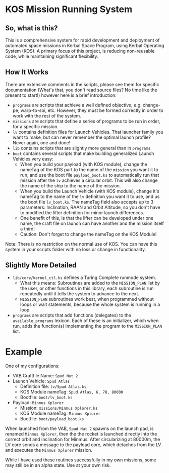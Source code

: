 KOS Mission Running System
===========================

So, what is this?
-----------------
This is a comprehensive system for rapid development and deployment of automated space missions in Kerbal Space Program, using Kerbal Operating System (KOS).
A primary focus of this project, is reducing non-reusable code, while maintaining significant flexibility.

How It Works
------------
There are extensive comments in the scripts, please see them for specific documentation (What's that, you don't read source files? No time like the present to start!) however here is a brief introduction:
 - `programs` are scripts that achieve a well defined objective; e.g. change-pe, warp-to-soi, etc.  However, they must be formed correctly in order to work with the rest of the system.
 - `missions` are scripts that define a series of programs to be run in order, for a specific mission.  
 - `lv`       contains definition files for Launch Vehicles.  That launcher family you want to make, but can never remember the optimal launch profile?  Never again, one and done!
 - `lib`      contains scripts that are slightly more general than in `programs`
 - `boot`     contains several scripts that make building generalized Launch Vehicles very easy:
    - When you build your payload (with KOS module), change the nameTag of the KOS part to the name of the `mission` you want it to run, and use the boot file `payload_boot.ks` to automatically run that mission after the `lv` achieves a circular orbit. This will also change the name of the ship to the name of the mission.
    - When you build the Launch Vehicle (with KOS module), change it's nameTag to the name of the `lv` definition you want it to use, and us the boot file `lv_boot.ks`.  The nameTag field also accepts up to 3 parameters: Inclination, RAAN and Orbit Altitude, so you don't have to modified the lifter definition for minor launch differences.
    - One benefit of this, is that the lifter can be developed under one name, the craft file on launch can have another and the mission itself a third!
    - Caution: Don't forget to change the nameTag on the KOS Module!
    
Note: There is no restriction on the normal use of KOS.  You can have this system in your scripts folder with no loss or change in functionality.

Slightly More Detailed
----------------------
 - `lib/core/kernel_ctl.ks` defines a Turing Complete runmode system.
    - What this means: Subroutines are added to the `MISSION_PLAN` list by the user, or other functions in this library, each subroutine is run repeatedly until it tells the system to advance to the next.
    - `MISSION_PLAN` subroutines work best, when programmed without loops or wait statements, because the whole system is running in a loop.
 - `programs` are scripts that add functions (delegates) to the `available_programs` lexicon.  Each of these is an initializer, which when run, adds the function(s) implementing the program to the `MISSION_PLAN` list.

Example
=======
One of my configurations:
 - VAB Craftfile Name: `Spud Nut 2`
 - Launch Vehicle: `Spud Atlas`
   - Definition file: `lv/Spud Atlas.ks`
   - KOS Module nameTag: `Spud Atlas, 6, 78, 80000`
   - Bootfile: `boot/lv_boot.ks`
 - Payload: `Minmus Xplorer`
   - Mission: `missions/Minmus Xplorer.ks`
   - KOS Module nameTag: `Minmus Xplorer`
   - Bootfile: `boot/payload_boot.ks`

When launched from the VAB, `Spud Nut 2` spawns on the launch pad, is renamed `Minmus Xplorer`, then the the rocket is launched directly into the correct orbit and inclination for Minmus. After circularizing at 80000m, the LV core sends a message to the payload core, which detaches from the LV and executes the `Minmus Xplorer` mission.

While I have used these routines successfully in my own missions, some may still be in an alpha state.  Use at your own risk.
   



